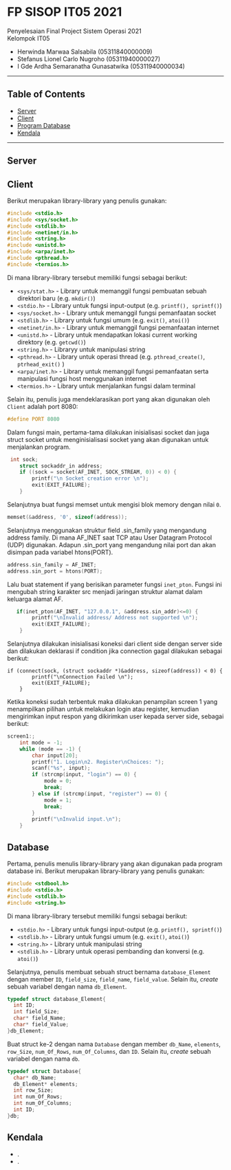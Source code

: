 # FP SISOP IT05 2021
Penyelesaian Final Project Sistem Operasi 2021\
Kelompok IT05
  * Herwinda Marwaa Salsabila (05311840000009)
  * Stefanus Lionel Carlo Nugroho (05311940000027)
  * I Gde Ardha Semaranatha Gunasatwika (05311940000034)

---

## Table of Contents

* [Server](#server)
* [Client](#client)
* [Program Database](#database)
* [Kendala](#kendala)

---

## Server




## Client

Berikut merupakan library-library yang penulis gunakan:
``` c
#include <stdio.h>
#include <sys/socket.h>
#include <stdlib.h>
#include <netinet/in.h>
#include <string.h>
#include <unistd.h>
#include <arpa/inet.h>
#include <pthread.h> 
#include <termios.h> 
```
Di mana library-library tersebut memiliki fungsi sebagai berikut:
* `<sys/stat.h>` - Library untuk memanggil fungsi pembuatan sebuah direktori baru (e.g. `mkdir()`)
* `<stdio.h>` - Library untuk fungsi input-output (e.g. `printf(), sprintf()`)
* `<sys/socket.h>` - Library untuk memanggil fungsi pemanfaatan socket
* `<stdlib.h>` - Library untuk fungsi umum (e.g. `exit()`, `atoi()`)
* `<netinet/in.h>` - Library untuk memanggil fungsi pemanfaatan internet
* `<unistd.h>` - Library untuk mendapatkan lokasi current working direktory (e.g. `getcwd()`)
* `<string.h>` - Libraryy untuk manipulasi string
* `<pthread.h>` - Library untuk operasi thread (e.g. `pthread_create()`, `ptrhead_exit()` )
* `<arpa/inet.h>` - Library untuk memanggil fungsi pemanfaatan serta manipulasi fungsi host menggunakan internet
* `<termios.h>` - Library untuk menjalankan fungsi dalam terminal

Selain itu, penulis juga mendeklarasikan port yang akan digunakan oleh `Client` adalah port 8080:
```c
#define PORT 8080
```
Dalam fungsi main, pertama-tama dilakukan inisialisasi socket dan juga struct socket untuk menginisialisasi socket yang akan digunakan untuk menjalankan program.
```c
 int sock;
    struct sockaddr_in address;
    if ((sock = socket(AF_INET, SOCK_STREAM, 0)) < 0) {
        printf("\n Socket creation error \n");
        exit(EXIT_FAILURE);
    }
```
Selanjutnya buat fungsi memset untuk mengisi blok memory dengan nilai `0`.
```c
memset(&address, '0', sizeof(address));
```
Selanjutnya menggunakan struktur field .sin_family yang mengandung address family. Di mana AF_INET saat TCP atau User Datagram Protocol (UDP) digunakan. Adapun .sin_port yang mengandung nilai port dan akan disimpan pada variabel htons(PORT).
```c
address.sin_family = AF_INET;
address.sin_port = htons(PORT);
```
Lalu buat statement if yang berisikan parameter fungsi `inet_pton`. Fungsi ini mengubah string karakter src menjadi jaringan struktur alamat dalam keluarga alamat AF.
```c
   if(inet_pton(AF_INET, "127.0.0.1", &address.sin_addr)<=0) {
        printf("\nInvalid address/ Address not supported \n");
        exit(EXIT_FAILURE);
    }
```
Selanjutnya dilakukan inisialisasi koneksi dari client side dengan server side dan dilakukan deklarasi if condition jika connection gagal dilakukan sebagai berikut:
```
if (connect(sock, (struct sockaddr *)&address, sizeof(address)) < 0) {
        printf("\nConnection Failed \n");
        exit(EXIT_FAILURE);
    }
```
Ketika koneksi sudah terbentuk maka dilakukan penampilan screen 1 yang menampilkan pilihan untuk melakukan login atau register, kemudian mengirimkan input respon yang dikirimkan user kepada server side, sebagai berikut:
```c
screen1:;
    int mode = -1;
    while (mode == -1) {
        char input[20];
        printf("1. Login\n2. Register\nChoices: ");
        scanf("%s", input);
        if (strcmp(input, "login") == 0) {
            mode = 0;
            break;
        } else if (strcmp(input, "register") == 0) {
            mode = 1;
            break;
        }
        printf("\nInvalid input.\n");
    }
```
## Database

Pertama, penulis menulis library-library yang akan digunakan pada program database ini. Berikut merupakan library-library yang penulis gunakan:

```c
#include <stdbool.h>
#include <stdio.h>
#include <stdlib.h>
#include <string.h>
```
Di mana library-library tersebut memiliki fungsi sebagai berikut:
* `<stdio.h>` - Library untuk fungsi input-output (e.g. `printf(), sprintf()`)
* `<stdlib.h>` - Library untuk fungsi umum (e.g. `exit()`, `atoi()`)
* `<string.h>` - Library untuk manipulasi string
* `<stdlib.h>` - Library untuk operasi pembanding dan konversi (e.g. `atoi()`)

Selanjutnya, penulis membuat sebuah struct bernama `database_Element` dengan member `ID`, `field_size`, `field_name`, `field_value`. Selain itu, *create* sebuah variabel dengan nama `db_Element`.

```c
typedef struct database_Element{
  int ID;
  int field_Size;
  char* field_Name;
  char* field_Value;
}db_Element;
```
Buat struct ke-2 dengan nama `Database` dengan member `db_Name`, `elements`, `row_Size`, `num_Of_Rows`, `num_Of_Columns`, dan `ID`. Selain itu, *create* sebuah variabel dengan nama `db`.
```c
typedef struct Database{
  char* db_Name;
  db_Element* elements;
  int row_Size;
  int num_Of_Rows;
  int num_Of_Columns;
  int ID;
}db;
```

## Kendala
- .
- .

